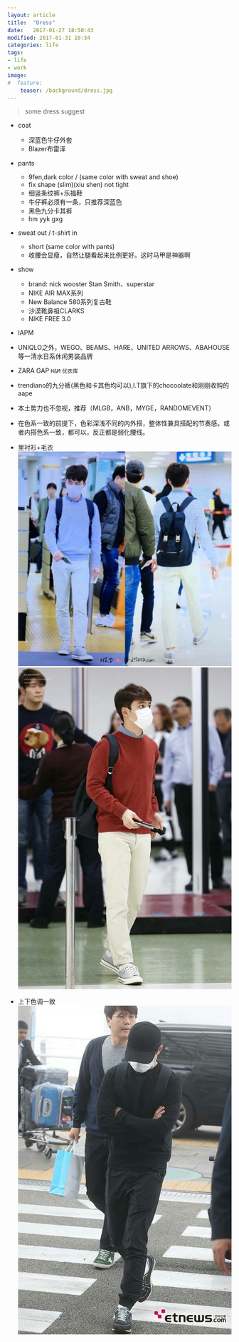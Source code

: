 ```yaml
---
layout: article
title:  "Dress"
date:   2017-01-27 18:50:43
modified: 2017-01-31 10:34
categories: life
tags:
- life
- work
image:
#  feature:
    teaser: /background/dress.jpg
---
```




>some dress suggest

- coat
    - 深蓝色牛仔外套
    - Blazer布雷泽
- pants
    - 9fen,dark color / (same color with sweat and shoe)
    - fix shape (slim)(xiu shen) not tight
    - 细竖条纹裤+乐福鞋
    - 牛仔裤必须有一条，只推荐深蓝色
    - 黑色九分卡其裤
    - hm yyk gxg
- sweat out / t-shirt in
    - short (same color with pants)
    - 收腰会显瘦，自然让腿看起来比例更好。这时马甲是神器啊
- show
    - brand: nick wooster Stan Smith、superstar
    - NIKE AIR MAX系列
    - New Balance 580系列复古鞋
    - 沙漠靴鼻祖CLARKS
    - NIKE FREE 3.0

- IAPM
- UNIQLO之外，WEGO、BEAMS、HARE、UNITED ARROWS、ABAHOUSE等一清水日系休闲男装品牌
- ZARA GAP `H&M` `优衣库`
- trendiano的九分裤(黑色和卡其色均可以),I.T旗下的chocoolate和刚刚收购的aape
- 本土势力也不忽视，推荐（MLGB，ANB，MYGE，RANDOMEVENT）
- 在色系一致的前提下，色彩深浅不同的内外搭，整体性兼具搭配的节奏感。或者内搭色系一致，都可以，反正都是弱化腰线。
- 里衬衫+毛衣
![one](/images/life/ts_1.jpg)
![two](/images/life/ts_2.jpg)

- 上下色调一致
![one](/images/life/color_same.jpg)

